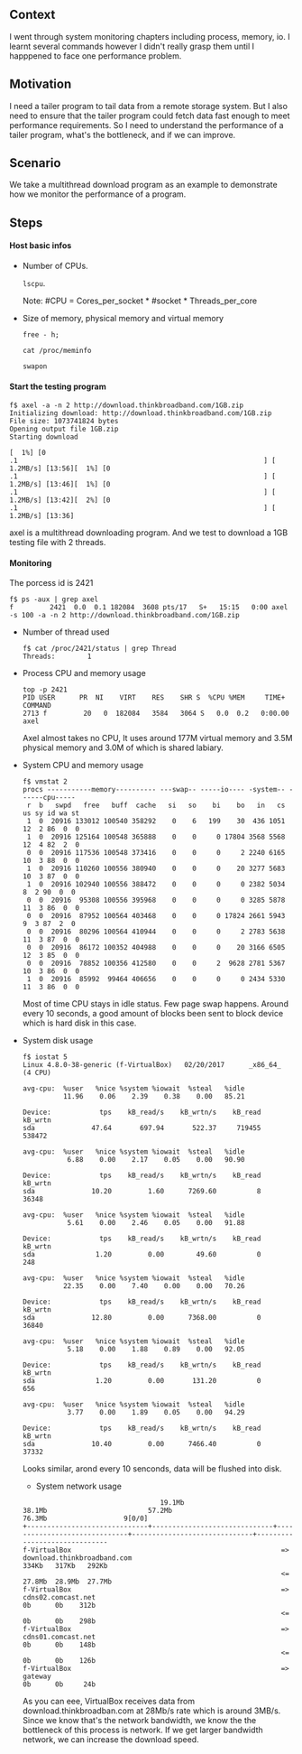 ## Context
I went through system monitoring chapters including process, memory, io. I learnt several commands however I didn't  really grasp them until I happpened to face one performance problem.

## Motivation
I need a tailer program to tail data from a remote storage system. But I also need to ensure that the tailer program could fetch data fast enough to meet performance requirements. So I need to understand the performance of a tailer program, what's the bottleneck, and if we can improve.

## Scenario
We take a multithread download program as an example to demonstrate how we monitor the performance of a program.

## Steps
#### Host basic infos
- Number of CPUs. 

   `lscpu`. 
   
    Note: #CPU = Cores_per_socket * #socket * Threads_per_core
- Size of memory, physical memory and virtual memory 

   `free - h;`
   
   `cat /proc/meminfo`
   
   `swapon`
 
#### Start the testing program
```
f$ axel -a -n 2 http://download.thinkbroadband.com/1GB.zip
Initializing download: http://download.thinkbroadband.com/1GB.zip
File size: 1073741824 bytes
Opening output file 1GB.zip
Starting download

[  1%] [0                                                             .1                                                             ] [   1.2MB/s] [13:56][  1%] [0                                                             .1                                                             ] [   1.2MB/s] [13:46][  1%] [0                                                             .1                                                             ] [   1.2MB/s] [13:42][  2%] [0                                                             .1                                                             ] [   1.2MB/s] [13:36]
```
axel is a multithread downloading program. And we test to download a 1GB testing file with 2 threads. 

#### Monitoring
The porcess id is 2421
```
f$ ps -aux | grep axel
f         2421  0.0  0.1 182084  3608 pts/17   S+   15:15   0:00 axel -s 100 -a -n 2 http://download.thinkbroadband.com/1GB.zip
```

- Number of thread used
   ```
   f$ cat /proc/2421/status | grep Thread
   Threads:        1
   ```
   
- Process CPU and memory usage
   ```
   top -p 2421
   PID USER      PR  NI    VIRT    RES    SHR S  %CPU %MEM     TIME+ COMMAND                                                                               
   2713 f         20   0  182084   3584   3064 S   0.0  0.2   0:00.00 axel  
   ```
   Axel almost takes no CPU, It uses around 177M virtual memory and 3.5M physical memory and 3.0M of which is shared labiary.
   
- System CPU and memory usage
   ```
   f$ vmstat 2
   procs -----------memory---------- ---swap-- -----io---- -system-- ------cpu-----
    r  b   swpd   free   buff  cache   si   so    bi    bo   in   cs us sy id wa st
    1  0  20916 133012 100540 358292    0    6   199    30  436 1051 12  2 86  0  0
    1  0  20916 125164 100548 365888    0    0     0 17804 3568 5568 12  4 82  2  0
    0  0  20916 117536 100548 373416    0    0     0     2 2240 6165 10  3 88  0  0
    1  0  20916 110260 100556 380940    0    0     0    20 3277 5683 10  3 87  0  0
    1  0  20916 102940 100556 388472    0    0     0     0 2382 5034  8  2 90  0  0
    0  0  20916  95308 100556 395968    0    0     0     0 3285 5878 11  3 86  0  0
    0  0  20916  87952 100564 403468    0    0     0 17824 2661 5943  9  3 87  2  0
    0  0  20916  80296 100564 410944    0    0     0     2 2783 5638 11  3 87  0  0
    0  0  20916  86172 100352 404988    0    0     0    20 3166 6505 12  3 85  0  0
    0  0  20916  78852 100356 412580    0    0     2  9628 2781 5367 10  3 86  0  0
    1  0  20916  85992  99464 406656    0    0     0     0 2434 5330 11  3 86  0  0
    ```
    Most of time CPU stays in idle status. Few page swap happens. Around every 10 seconds, a good amount of blocks been sent to block device which is hard disk in this case.

- System disk usage
   ```
   f$ iostat 5
   Linux 4.8.0-38-generic (f-VirtualBox)   02/20/2017      _x86_64_        (4 CPU)

   avg-cpu:  %user   %nice %system %iowait  %steal   %idle
             11.96    0.06    2.39    0.38    0.00   85.21

   Device:            tps    kB_read/s    kB_wrtn/s    kB_read    kB_wrtn
   sda              47.64       697.94       522.37     719455     538472

   avg-cpu:  %user   %nice %system %iowait  %steal   %idle
              6.88    0.00    2.17    0.05    0.00   90.90

   Device:            tps    kB_read/s    kB_wrtn/s    kB_read    kB_wrtn
   sda              10.20         1.60      7269.60          8      36348

   avg-cpu:  %user   %nice %system %iowait  %steal   %idle
              5.61    0.00    2.46    0.05    0.00   91.88

   Device:            tps    kB_read/s    kB_wrtn/s    kB_read    kB_wrtn
   sda               1.20         0.00        49.60          0        248

   avg-cpu:  %user   %nice %system %iowait  %steal   %idle
             22.35    0.00    7.40    0.00    0.00   70.26

   Device:            tps    kB_read/s    kB_wrtn/s    kB_read    kB_wrtn
   sda              12.80         0.00      7368.00          0      36840

   avg-cpu:  %user   %nice %system %iowait  %steal   %idle
              5.18    0.00    1.88    0.89    0.00   92.05

   Device:            tps    kB_read/s    kB_wrtn/s    kB_read    kB_wrtn
   sda               1.20         0.00       131.20          0        656

   avg-cpu:  %user   %nice %system %iowait  %steal   %idle
              3.77    0.00    1.89    0.05    0.00   94.29

   Device:            tps    kB_read/s    kB_wrtn/s    kB_read    kB_wrtn
   sda              10.40         0.00      7466.40          0      37332
   ```
   Looks similar, arond every 10 senconds, data will be flushed into disk. 
   
   - System network usage
   ```
                                     19.1Mb                         38.1Mb                         57.2Mb                         76.3Mb                   9[0/0]
   +------------------------------+------------------------------+------------------------------+------------------------------+------------------------------
   f-VirtualBox                                                    => download.thinkbroadband.com                                       334Kb   317Kb   292Kb
                                                                   <=                                                                  27.8Mb  28.9Mb  27.7Mb 
   f-VirtualBox                                                    => cdns02.comcast.net                                                  0b      0b    312b  
                                                                   <=                                                                     0b      0b    298b
   f-VirtualBox                                                    => cdns01.comcast.net                                                  0b      0b    148b
                                                                   <=                                                                     0b      0b    126b
   f-VirtualBox                                                    => gateway                                                             0b      0b     24b
   ```
   As you can eee, VirtualBox receives data from download.thinkbroadban.com at 28Mb/s rate which is around 3MB/s. Since we know that's the network bandwidth, we know the the bottleneck of this process is network. If we get larger bandwidth network, we can increase the download speed.
